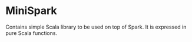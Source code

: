 # MiniSpark
Contains simple Scala library to be used on top of  Spark. It is expressed in pure Scala functions.
